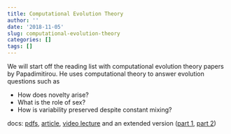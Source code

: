```yaml
---
title: Computational Evolution Theory
author: ''
date: '2018-11-05'
slug: computational-evolution-theory
categories: []
tags: []
---
```


We will start off the reading list with computational evolution theory papers by Papadimitirou. 
He uses computational theory to answer evolution questions such as 

* How does novelty arise? 
* What is the role of sex?
* How is variability preserved despite constant mixing?

docs: [pdfs](https://www.dropbox.com/sh/8depv8vpwdasjjv/AAA1cFa3yq5WjIp_AKdNiVr6a?dl=0), [article](https://cacm.acm.org/magazines/2016/11/209128-sex-as-an-algorithm/abstract), 
[video lecture](https://cacm.acm.org/magazines/2016/11/209128-sex-as-an-algorithm/abstract) 
and an extended version ([part 1](https://www.youtube.com/watch?v=YwMiODT5qPU), [part 2](https://www.youtube.com/watch?v=XFXRApGW_Lw))   
